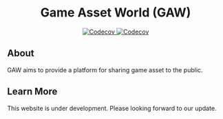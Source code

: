 <!-- Logo -->

<!-- Name -->
<h1 align="center">
  Game Asset World (GAW)
</h1>

<!-- Badges -->
<p align="center">
  <a href="https://github.com/LeongXianJun/GAW/actions">
    <img alt="Codecov" src="https://github.com/LeongXianJun/GAW/workflows/CI/badge.svg" />
  </a>
  <a href="https://codecov.io/gh/LeongXianJun/GAW">
    <img alt="Codecov" src="https://codecov.io/gh/LeongXianJun/GAW/branch/main/graph/badge.svg?token=C3XUBFJ1ID" />
  </a>
</p>

## About
GAW aims to provide a platform for sharing game asset to the public.

## Learn More
This website is under development. Please looking forward to our update.